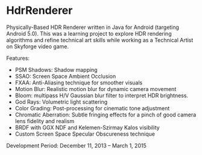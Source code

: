 # HdrRenderer

Physically-Based HDR Renderer written in Java for Android (targeting Android 5.0).
This was a learning project to explore HDR rendering algorithms and refine technical art skills while working as a Technical Artist on Skyforge video game.

Features:
- PSM Shadows: Shadow mapping
- SSAO: Screen Space Ambient Occlusion
- FXAA: Anti-Aliasing technique for smoother visuals
- Motion Blur: Realistic motion blur for dynamic camera movement
- Bloom: multipass H/V Gaussian blur filter to interpret HDR brightness.
- God Rays: Volumetric light scattering
- Color Grading: Post-processing for cinematic tone adjustment
- Chromatic Aberration: Subtle fringing effects for a pinch of good camera lens fidelity and realism
- BRDF with GGX NDF and Kelemen-Szirmay Kalos visibility
- Custom Screen Space Specular Obscureness technique

Development Period: December 11, 2013 – March 1, 2015
